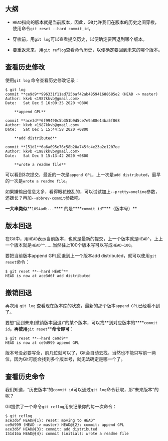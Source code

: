 ## 大纲

- `HEAD`指向的版本就是当前版本，因此，Git允许我们在版本的历史之间穿梭，使用命令`git reset --hard commit_id`。

- 穿梭前，用`git log`可以查看提交历史，以便确定要回退到哪个版本。

- 要重返未来，用`git reflog`查看命令历史，以便确定要回到未来的哪个版本。







## 查看历史修改

使用`git log` 命令查看历史修改记录：

```Git
$ git log
commit **ce9d9**996331f11ad725baf42ab485941688685e2 (HEAD -> master)
Author: kkvb <1987kkvb@gmail.com>
Date:   Sat Dec 5 16:00:35 2020 +0800

    **append GPL**

commit **ace3d**6f99490c5b351b9d5ce7e9a88e14ba5f868
Author: kkvb <1987kkvb@gmail.com>
Date:   Sat Dec 5 15:44:58 2020 +0800

    **add distributed**

commit **151d1**6a6a095e76c58b28a745fc4e23a2e1207ee
Author: kkvb <1987kkvb@gmail.com>
Date:   Sat Dec 5 15:13:42 2020 +0800

    **wrote a readme file**
```

可以看到3次提交，最近的一次是`append GPL`，上一次是`add distributed`，最早的一次是`wrote a readme file`。

如果嫌输出信息太多，看得眼花缭乱的，可以试试加上`--pretty=oneline`参数，还嫌长？再加`--abbrev-commit`参数吧。

**一大串类似****`1094adb...`**** 的是****`commit id`****（版本号）**

## 版本回退

在Git中，用`HEAD`表示当前版本，也就是最新的提交，上一个版本就是`HEAD^`，上上一个版本就是`HEAD^^`……当然往上100个版本写可以写成`HEAD~100`。

要把当前版本append GPL回退到上一个版本add distributed，就可以使用`git reset`命令：

```Git
$ git reset **--hard HEAD^**
HEAD is now at ace3d6f add distributed
```

## 撤销回退

再次用 `git log` 查看现在版本库的状态，最新的那个版本`append GPL`已经看不到了。

要想“回到未来(撤销版本回退)”的某个版本，可以找**到对应版本的****`commit id`****，再使用****`git reset`****命令即可**：

```Git
$ git reset **--hard ce9d9**
HEAD is now at ce9d999 append GPL
```

版本号没必要写全，前几位就可以了，Git会自动去找。当然也不能只写前一两位，因为Git可能会找到多个版本号，就无法确定是哪一个了。

## 查看历史命令

我们知道，“历史版本”的`commit id`可以通过`git log`命令获取，那“未来版本”的呢？

Git提供了一个命令`git reflog`用来记录你的每一次命令：

```Git
$ git reflog
ace3d6f HEAD@{1}: reset: moving to HEAD^
ce9d999 (HEAD -> master) HEAD@{2}: commit: append GPL
ace3d6f HEAD@{3}: commit: add distributed
151d16a HEAD@{4}: commit (initial): wrote a readme file
```